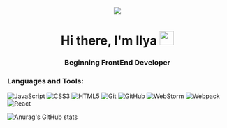 <div id="header" align="center">
  <img src="https://miro.medium.com/1*JTVWHBtzlA9P6iKMxCF2yQ.png"/>
</div>


<h1 align="center">Hi there, I'm Ilya
<img src="https://github.com/blackcater/blackcater/raw/main/images/Hi.gif" height="32"/></h1>
<h3 align="center">
Beginning FrontEnd Developer</h3>

<h3>Languages and Tools:</h3>

![JavaScript](https://img.shields.io/badge/-JavaScript-1E90FF?style=for-the-badge&logo=JavaScript&logoColor=ffee00)
![CSS3](https://img.shields.io/badge/-CSS3-627ba8?style=for-the-badge&logo=CSS3&logoColor=1155cc)
![HTML5](https://img.shields.io/badge/-HTML5-627ba8?style=for-the-badge&logo=HTML5&logoColor=d8653e)
![Git](https://img.shields.io/badge/-Git-627ba8?style=for-the-badge&logo=Git&logoColor=eea437)
![GitHub](https://img.shields.io/badge/-GitHub-627ba8?style=for-the-badge&logo=GitHub&logoColor=000)
![WebStorm](https://img.shields.io/badge/-WebStorm-627ba8?style=for-the-badge&logo=WebStorm&logoColor=333333)
![Webpack](https://img.shields.io/badge/-Webpack-627ba8?style=for-the-badge&logo=Webpack&logoColor=000)
![React](https://img.shields.io/badge/-React-627ba8?style=for-the-badge&logo=React&logoColor=72c5d8)



![Anurag's GitHub stats](https://github-readme-stats.vercel.app/api?username=IlyaLelkov&show_icons=true&theme=tokyonight)



